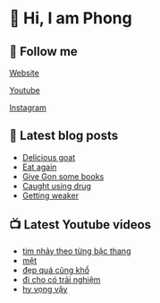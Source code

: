 # 👋 Hi, I am Phong

## 🔗 Follow me

[Website](https://phongever.xyz "Website")

[Youtube](https://www.youtube.com/@phongever "Youtube")

[Instagram](https://www.instagram.com/phongever "Instagram")

## 📝 Latest blog posts

<!-- BLOG-POST-LIST:START -->
- [Delicious goat](https://phongever.xyz/blog/delicious-goat/)
- [Eat again](https://phongever.xyz/blog/eat-again/)
- [Give Gon some books](https://phongever.xyz/blog/give-gon-some-books/)
- [Caught using drug](https://phongever.xyz/blog/caught-using-drug/)
- [Getting weaker](https://phongever.xyz/blog/getting-weaker/)
<!-- BLOG-POST-LIST:END -->

## 📺 Latest Youtube videos

<!-- YOUTUBE-VIDEO-LIST:START -->
- [tim nhảy theo từng bậc thang](https://www.youtube.com/shorts/p5RdkZ0astI)
- [mệt](https://www.youtube.com/shorts/g5eP4imXWI0)
- [đẹp quá cũng khổ](https://www.youtube.com/shorts/MY2Li5lGMxA)
- [đi cho có trải nghiệm](https://www.youtube.com/shorts/HG_kMzNMbOY)
- [hy vọng vậy](https://www.youtube.com/shorts/pU4_PFY0Yfg)
<!-- YOUTUBE-VIDEO-LIST:END -->
